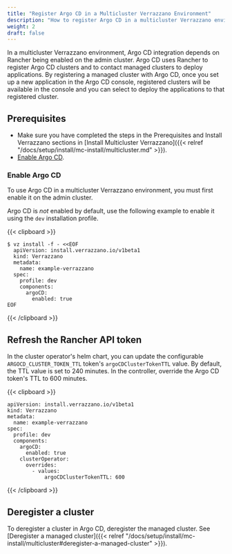 ```yaml
---
title: "Register Argo CD in a Multicluster Verrazzano Environment"
description: "How to register Argo CD in a multicluster Verrazzano environment"
weight: 2
draft: false
---
```


In a multicluster Verrazzano environment, Argo CD integration depends on Rancher being enabled on the admin cluster. Argo CD uses Rancher to register Argo CD clusters and to contact managed clusters to deploy applications. By registering a managed cluster with Argo CD, once you set up a new application in the Argo CD console, registered clusters will be available in the console and you can select to deploy the applications to that registered cluster.

## Prerequisites

- Make sure you have completed the steps in the Prerequisites and Install Verrazzano sections in [Install Multicluster Verrazzano]({{< relref "/docs/setup/install/mc-install/multicluster.md" >}}).
- [Enable Argo CD](#enable-argo-cd).

### Enable Argo CD

To use Argo CD in a multicluster Verrazzano environment, you must first enable it on the admin cluster.

Argo CD is _not_ enabled by default, use the following example to enable it using the `dev` installation profile.

{{< clipboard >}}
<div class="highlight">

```
$ vz install -f - <<EOF
  apiVersion: install.verrazzano.io/v1beta1
  kind: Verrazzano
  metadata:
    name: example-verrazzano
  spec:
    profile: dev
    components:    
      argoCD:
        enabled: true
EOF
```
</div>
{{< /clipboard >}}


## Refresh the Rancher API token

In the cluster operator's helm chart, you can update the configurable `ARGOCD_CLUSTER_TOKEN_TTL` token's `argoCDClusterTokenTTL` value. By default, the TTL value is set to 240 minutes. In the controller, override the Argo CD token's TTL to 600 minutes.

{{< clipboard >}}
<div class="highlight">

```
apiVersion: install.verrazzano.io/v1beta1
kind: Verrazzano
metadata:
  name: example-verrazzano
spec:
  profile: dev
  components:
    argoCD:
      enabled: true
    clusterOperator:
      overrides:
        - values:
            argoCDClusterTokenTTL: 600
```

</div>
{{< /clipboard >}}

## Deregister a cluster

To deregister a cluster in Argo CD, deregister the managed cluster. See [Deregister a managed cluster]({{< relref "/docs/setup/install/mc-install/multicluster#deregister-a-managed-cluster" >}}).
